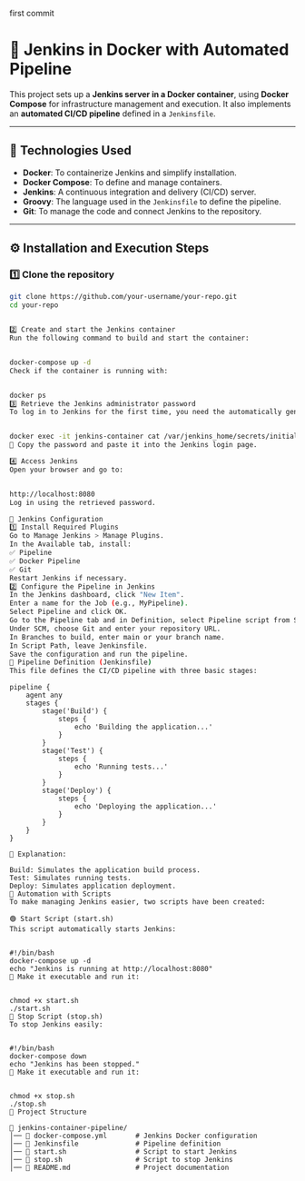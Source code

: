 first commit 



# 🚀 Jenkins in Docker with Automated Pipeline  

This project sets up a **Jenkins server in a Docker container**, using **Docker Compose** for infrastructure management and execution. It also implements an **automated CI/CD pipeline** defined in a `Jenkinsfile`.  

---

## 📌 Technologies Used  
- **Docker**: To containerize Jenkins and simplify installation.  
- **Docker Compose**: To define and manage containers.  
- **Jenkins**: A continuous integration and delivery (CI/CD) server.  
- **Groovy**: The language used in the `Jenkinsfile` to define the pipeline.  
- **Git**: To manage the code and connect Jenkins to the repository.  

---

## ⚙️ Installation and Execution Steps  

### 1️⃣ **Clone the repository**  
```bash
git clone https://github.com/your-username/your-repo.git
cd your-repo


2️⃣ Create and start the Jenkins container
Run the following command to build and start the container:


docker-compose up -d
Check if the container is running with:


docker ps
3️⃣ Retrieve the Jenkins administrator password
To log in to Jenkins for the first time, you need the automatically generated password. Retrieve it by running:


docker exec -it jenkins-container cat /var/jenkins_home/secrets/initialAdminPassword
📌 Copy the password and paste it into the Jenkins login page.

4️⃣ Access Jenkins
Open your browser and go to:


http://localhost:8080
Log in using the retrieved password.

🔧 Jenkins Configuration
1️⃣ Install Required Plugins
Go to Manage Jenkins > Manage Plugins.
In the Available tab, install:
✅ Pipeline
✅ Docker Pipeline
✅ Git
Restart Jenkins if necessary.
2️⃣ Configure the Pipeline in Jenkins
In the Jenkins dashboard, click "New Item".
Enter a name for the Job (e.g., MyPipeline).
Select Pipeline and click OK.
Go to the Pipeline tab and in Definition, select Pipeline script from SCM.
Under SCM, choose Git and enter your repository URL.
In Branches to build, enter main or your branch name.
In Script Path, leave Jenkinsfile.
Save the configuration and run the pipeline.
📜 Pipeline Definition (Jenkinsfile)
This file defines the CI/CD pipeline with three basic stages:

```
    pipeline {
        agent any
        stages {
            stage('Build') {
                steps {
                    echo 'Building the application...'
                }
            }
            stage('Test') {
                steps {
                    echo 'Running tests...'
                }
            }
            stage('Deploy') {
                steps {
                    echo 'Deploying the application...'
                }
            }
        }
    }
```
📌 Explanation:

Build: Simulates the application build process.
Test: Simulates running tests.
Deploy: Simulates application deployment.
🔄 Automation with Scripts
To make managing Jenkins easier, two scripts have been created:

🟢 Start Script (start.sh)
This script automatically starts Jenkins:


#!/bin/bash
docker-compose up -d
echo "Jenkins is running at http://localhost:8080"
🔹 Make it executable and run it:


chmod +x start.sh
./start.sh
🔴 Stop Script (stop.sh)
To stop Jenkins easily:


#!/bin/bash
docker-compose down
echo "Jenkins has been stopped."
🔹 Make it executable and run it:


chmod +x stop.sh
./stop.sh
📂 Project Structure

📂 jenkins-container-pipeline/
│── 📜 docker-compose.yml       # Jenkins Docker configuration
│── 📜 Jenkinsfile              # Pipeline definition
│── 📜 start.sh                 # Script to start Jenkins
│── 📜 stop.sh                  # Script to stop Jenkins
│── 📜 README.md                # Project documentation
